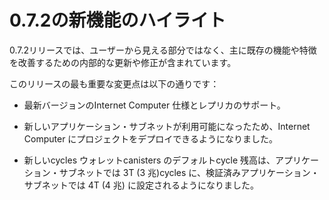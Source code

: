 # 0.7.2の新機能のハイライト

0.7.2リリースでは、ユーザーから見える部分ではなく、主に既存の機能や特徴を改善するための内部的な更新や修正が含まれています。

このリリースの最も重要な変更点は以下の通りです：

- 最新バージョンのInternet Computer 仕様とレプリカのサポート。

- 新しいアプリケーション・サブネットが利用可能になったため、Internet Computer にプロジェクトをデプロイできるようになりました。

- 新しいcycles ウォレットcanisters のデフォルトcycle 残高は、アプリケーション・サブネットでは 3T (3 兆)cycles に、検証済みアプリケーション・サブネットでは 4T (4 兆) に設定されるようになりました。

<!---
# Highlights of what’s new in 0.7.2

The 0.7.2 release includes updates and fixes that are primarily internal to improve existing features and functions rather than user-visible.

The most significant changes in this release include the following:

-   Support for the latest version of the Internet Computer specification and replica.

-   The availability of new application subnets enable you to now deploy projects on the Internet Computer.

-   The default cycle balance for new cycles wallet canisters is now set to 3T (three trillion) cycles on application subnets and 4T (four trillion) on verified application subnets.

-->
